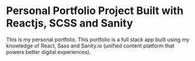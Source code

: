 # Personal Portfolio Project Built with Reactjs, SCSS and Sanity

This is my personal portfolio. This portfolio is a full stack app built using my knowledge of React, Sass and Sanity.io (unified content platform that powers better digital experiences).
